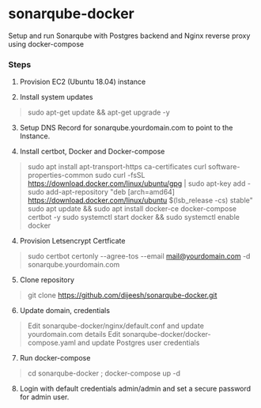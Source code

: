 # sonarqube-docker

Setup and run Sonarqube with Postgres backend and Nginx reverse proxy using docker-compose

### Steps

1. Provision EC2 (Ubuntu 18.04) instance

2. Install system updates 

> sudo apt-get update && apt-get upgrade -y

3. Setup DNS Record for sonarqube.yourdomain.com to point to the Instance.

3. Install certbot, Docker and Docker-compose

> sudo apt install apt-transport-https ca-certificates curl software-properties-common
> sudo curl -fsSL https://download.docker.com/linux/ubuntu/gpg | sudo apt-key add -
> sudo add-apt-repository "deb [arch=amd64] https://download.docker.com/linux/ubuntu $(lsb_release -cs) stable"
> sudo apt update && sudo apt install docker-ce docker-compose certbot -y
> sudo systemctl start docker && sudo systemctl enable docker

4. Provision Letsencrypt Certficate 

> sudo certbot certonly --agree-tos --email mail@yourdomain.com -d sonarqube.yourdomain.com

5. Clone repository

> git clone https://github.com/dijeesh/sonarqube-docker.git


6. Update domain, credentials 

> Edit sonarqube-docker/nginx/default.conf and update yourdomain.com details
> Edit sonarqube-docker/docker-compose.yaml and update Postgres user credentials

7. Run docker-compose 

> cd sonarqube-docker ; docker-compose up -d

8. Login with default credentials admin/admin and set a secure password for admin user.